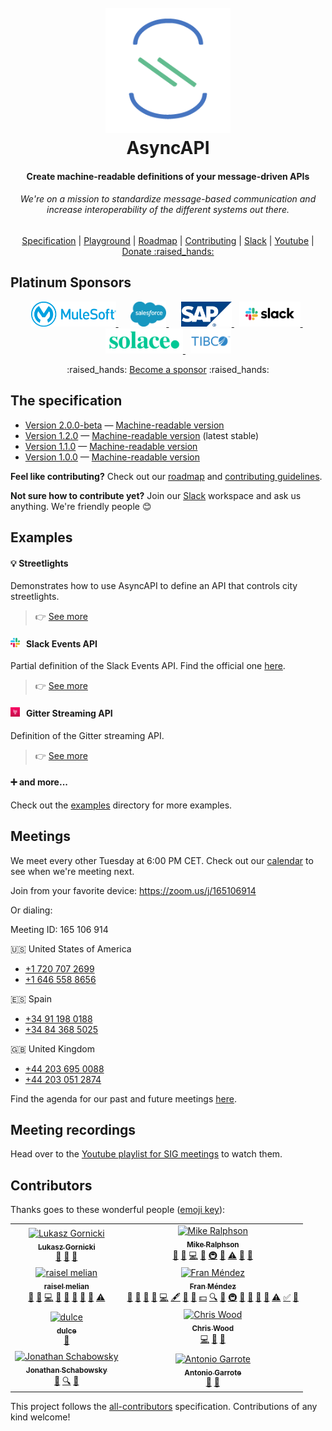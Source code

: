 <h1 align="center">
  <br>
  <a href="https://asyncapi.org"><img src="./assets/logo.png" alt="AsyncAPI logo" width="200"></a>
  <br>
  AsyncAPI
  <br>
<h4 align="center">Create machine-readable definitions of your message-driven APIs</h4>
<h6 align="center">We're on a mission to standardize message-based communication and increase interoperability of the different systems out there.</h6>
<p align="center">
  <a href="#the-specification">Specification</a>
  |
  <a href="http://editor.asyncapi.org" target="_blank">Playground</a>
  |
  <a href="./ROADMAP.md">Roadmap</a>
  |
  <a href="./CONTRIBUTING.md">Contributing</a>
  |
  <a href="https://join.slack.com/t/asyncapi/shared_invite/enQtNDY3MzI0NjU5OTQyLWU4ZGU2MTg1MDIyZDFjMTI2YjkxYTdlMzc1NjgzYTAxZDM1YTg1NDhhMTE2NDliMjlhZjYxNzk0ZTE5ZGU1ZTg">Slack</a>
  |
  <a href="https://www.youtube.com/channel/UCIz9zGwDLbrYQcDKVXdOstQ">Youtube</a>
  |
  <a href="https://opencollective.com/asyncapi">Donate :raised_hands:</a>
</p>

## Platinum Sponsors
<p align="center">
  <a href="https://mulesoft.com" target="_blank">
    <img src="./assets/mulesoft.png" alt="Mulesoft logo" height="40">
  </a>
  &nbsp;&nbsp;&nbsp;&nbsp;
  <a href="https://salesforce.com" target="_blank">
    <img src="./assets/salesforce.png" alt="Salesforce logo" height="40">
  </a>
  &nbsp;&nbsp;&nbsp;&nbsp;
  <a href="https://sap.com" target="_blank">
    <img src="./assets/sap.svg" alt="SAP logo" height="40">
  </a>
  &nbsp;
  <a href="https://slack.com" target="_blank">
    <img src="./assets/slack.svg" alt="Slack logo" height="40">
  </a>
  &nbsp;
  <a href="https://solace.com" target="_blank">
    <img src="./assets/solace.png" alt="Solace logo" height="40">
  </a>
  &nbsp;
  <a href="https://tibco.com" target="_blank">
    <img src="./assets/tibco.png" alt="TIBCO logo" height="40">
  </a>
</p>

<p align="center">
  :raised_hands: <a href="https://opencollective.com/asyncapi">Become a sponsor</a> :raised_hands:
</p>

## The specification

* [Version 2.0.0-beta](/versions/next/asyncapi.md) — [Machine-readable version](/versions/next/schema.json) 
* [Version 1.2.0](/versions/1.2.0/asyncapi.md) — [Machine-readable version](/versions/1.2.0/schema.json) (latest stable)
* [Version 1.1.0](/versions/1.1.0/asyncapi.md) — [Machine-readable version](/versions/1.1.0/schema.json)
* [Version 1.0.0](/versions/1.0.0/asyncapi.md) — [Machine-readable version](/versions/1.0.0/schema.json)

**Feel like contributing?** Check out our [roadmap](./ROADMAP.md) and [contributing guidelines](./CONTRIBUTING.md).

**Not sure how to contribute yet?** Join our [Slack](https://join.slack.com/t/asyncapi/shared_invite/enQtNDY3MzI0NjU5OTQyLWU4ZGU2MTg1MDIyZDFjMTI2YjkxYTdlMzc1NjgzYTAxZDM1YTg1NDhhMTE2NDliMjlhZjYxNzk0ZTE5ZGU1ZTg) workspace and ask us anything. We're friendly people :blush:

## Examples

#### :bulb: Streetlights
Demonstrates how to use AsyncAPI to define an API that controls city streetlights.

> :point_right: [See more](./examples/1.2.0/streetlights.yml)

#### <img src="./assets/slack.png" width="15" alt="Slack icon">&nbsp;&nbsp; Slack Events API
Partial definition of the Slack Events API. Find the official one [here](https://github.com/slackapi/slack-api-specs/blob/master/events-api/slack_events_api_async_v1.json).

> :point_right: [See more](./examples/1.2.0/slack-rtm.yml)

#### <img src="./assets/gitter.png" width="15" alt="Gitter icon">&nbsp;&nbsp; Gitter Streaming API
Definition of the Gitter streaming API.

> :point_right: [See more](./examples/1.2.0/gitter-streaming.yml)

#### :heavy_plus_sign: and more...
Check out the [examples](https://github.com/asyncapi/asyncapi/blob/master/examples) directory for more examples.

## Meetings

We meet every other Tuesday at 6:00 PM CET. Check out our [calendar](https://calendar.google.com/calendar?cid=dGJyYmZxNGRlNWJjbmd0OG9rdmV2NGxzdGtAZ3JvdXAuY2FsZW5kYXIuZ29vZ2xlLmNvbQ) to see when we're meeting next.

Join from your favorite device: https://zoom.us/j/165106914

Or dialing:

Meeting ID: 165 106 914

:us: United States of America
* [+1 720 707 2699](tel:+17207072699)
* [+1 646 558 8656](tel:+16465588656)

:es: Spain
* [+34 91 198 0188](tel:+34911980188)
* [+34 84 368 5025](tel:+34843685025)

:gb: United Kingdom
* [+44 203 695 0088](tel:+442036950088)
* [+44 203 051 2874](tel:+442030512874)

Find the agenda for our past and future meetings [here](https://github.com/asyncapi/asyncapi/issues?utf8=%E2%9C%93&q=is%3Aissue+label%3Ameeting+sort%3Acreated-desc+).

## Meeting recordings

Head over to the [Youtube playlist for SIG meetings](https://www.youtube.com/watch?v=S8gvf0XjO10&list=PLbi1gRlP7pijUwZJErzyYf_Rc-PWu4lXS) to watch them.

## Contributors

Thanks goes to these wonderful people ([emoji key](https://allcontributors.org/docs/en/emoji-key)):

<!-- ALL-CONTRIBUTORS-LIST:START - Do not remove or modify this section -->
<!-- prettier-ignore -->
<table><tr><td align="center"><a href="http://resume.github.io/?derberg"><img src="https://avatars1.githubusercontent.com/u/6995927?v=4" width="100px;" alt="Lukasz Gornicki"/><br /><sub><b>Lukasz Gornicki</b></sub></a><br /><a href="https://github.com/asyncapi/asyncapi/commits?author=derberg" title="Documentation">📖</a> <a href="#ideas-derberg" title="Ideas, Planning, & Feedback">🤔</a> <a href="#review-derberg" title="Reviewed Pull Requests">👀</a></td><td align="center"><a href="http://mermade.github.io"><img src="https://avatars0.githubusercontent.com/u/21603?v=4" width="100px;" alt="Mike Ralphson"/><br /><sub><b>Mike Ralphson</b></sub></a><br /><a href="#question-MikeRalphson" title="Answering Questions">💬</a> <a href="https://github.com/asyncapi/asyncapi/commits?author=MikeRalphson" title="Documentation">📖</a> <a href="https://github.com/asyncapi/asyncapi/commits?author=MikeRalphson" title="Code">💻</a> <a href="#ideas-MikeRalphson" title="Ideas, Planning, & Feedback">🤔</a> <a href="#infra-MikeRalphson" title="Infrastructure (Hosting, Build-Tools, etc)">🚇</a> <a href="#review-MikeRalphson" title="Reviewed Pull Requests">👀</a> <a href="https://github.com/asyncapi/asyncapi/commits?author=MikeRalphson" title="Tests">⚠️</a> <a href="#tool-MikeRalphson" title="Tools">🔧</a> <a href="#maintenance-MikeRalphson" title="Maintenance">🚧</a></td></tr><tr><td align="center"><a href="https://github.com/rmelian"><img src="https://avatars3.githubusercontent.com/u/4565267?v=4" width="100px;" alt="raisel melian"/><br /><sub><b>raisel melian</b></sub></a><br /><a href="#question-rmelian" title="Answering Questions">💬</a> <a href="https://github.com/asyncapi/asyncapi/issues?q=author%3Armelian" title="Bug reports">🐛</a> <a href="https://github.com/asyncapi/asyncapi/commits?author=rmelian" title="Code">💻</a> <a href="https://github.com/asyncapi/asyncapi/commits?author=rmelian" title="Documentation">📖</a> <a href="#ideas-rmelian" title="Ideas, Planning, & Feedback">🤔</a> <a href="#maintenance-rmelian" title="Maintenance">🚧</a> <a href="#review-rmelian" title="Reviewed Pull Requests">👀</a> <a href="#tool-rmelian" title="Tools">🔧</a> <a href="https://github.com/asyncapi/asyncapi/commits?author=rmelian" title="Tests">⚠️</a></td><td align="center"><a href="http://www.fmvilas.com"><img src="https://avatars3.githubusercontent.com/u/242119?v=4" width="100px;" alt="Fran Méndez"/><br /><sub><b>Fran Méndez</b></sub></a><br /><a href="#question-fmvilas" title="Answering Questions">💬</a> <a href="https://github.com/asyncapi/asyncapi/issues?q=author%3Afmvilas" title="Bug reports">🐛</a> <a href="#blog-fmvilas" title="Blogposts">📝</a> <a href="#business-fmvilas" title="Business development">💼</a> <a href="https://github.com/asyncapi/asyncapi/commits?author=fmvilas" title="Code">💻</a> <a href="#content-fmvilas" title="Content">🖋</a> <a href="https://github.com/asyncapi/asyncapi/commits?author=fmvilas" title="Documentation">📖</a> <a href="#design-fmvilas" title="Design">🎨</a> <a href="#financial-fmvilas" title="Financial">💵</a> <a href="#fundingFinding-fmvilas" title="Funding Finding">🔍</a> <a href="#ideas-fmvilas" title="Ideas, Planning, & Feedback">🤔</a> <a href="#infra-fmvilas" title="Infrastructure (Hosting, Build-Tools, etc)">🚇</a> <a href="#maintenance-fmvilas" title="Maintenance">🚧</a> <a href="#plugin-fmvilas" title="Plugin/utility libraries">🔌</a> <a href="#review-fmvilas" title="Reviewed Pull Requests">👀</a> <a href="#tool-fmvilas" title="Tools">🔧</a> <a href="https://github.com/asyncapi/asyncapi/commits?author=fmvilas" title="Tests">⚠️</a> <a href="#tutorial-fmvilas" title="Tutorials">✅</a> <a href="#talk-fmvilas" title="Talks">📢</a></td></tr><tr><td align="center"><a href="https://github.com/DulceDeLaRosa"><img src="https://avatars0.githubusercontent.com/u/389154?v=4" width="100px;" alt="dulce"/><br /><sub><b>dulce</b></sub></a><br /><a href="#design-DulceDeLaRosa" title="Design">🎨</a></td><td align="center"><a href="https://github.com/SensibleWood"><img src="https://avatars2.githubusercontent.com/u/2420069?v=4" width="100px;" alt="Chris Wood"/><br /><sub><b>Chris Wood</b></sub></a><br /><a href="https://github.com/asyncapi/asyncapi/commits?author=SensibleWood" title="Code">💻</a> <a href="#ideas-SensibleWood" title="Ideas, Planning, & Feedback">🤔</a> <a href="https://github.com/asyncapi/asyncapi/commits?author=SensibleWood" title="Documentation">📖</a></td></tr><tr><td align="center"><a href="https://github.com/jschabowsky"><img src="https://avatars1.githubusercontent.com/u/26606293?v=4" width="100px;" alt="Jonathan Schabowsky"/><br /><sub><b>Jonathan Schabowsky</b></sub></a><br /><a href="https://github.com/asyncapi/asyncapi/commits?author=jschabowsky" title="Documentation">📖</a> <a href="#fundingFinding-jschabowsky" title="Funding Finding">🔍</a> <a href="#ideas-jschabowsky" title="Ideas, Planning, & Feedback">🤔</a></td><td align="center"><a href="http://antoniogarrote.wordpress.com"><img src="https://avatars1.githubusercontent.com/u/8277?v=4" width="100px;" alt="Antonio Garrote"/><br /><sub><b>Antonio Garrote</b></sub></a><br /><a href="#ideas-antoniogarrote" title="Ideas, Planning, & Feedback">🤔</a> <a href="#review-antoniogarrote" title="Reviewed Pull Requests">👀</a></td></tr></table>

<!-- ALL-CONTRIBUTORS-LIST:END -->

This project follows the [all-contributors](https://github.com/all-contributors/all-contributors) specification. Contributions of any kind welcome!
